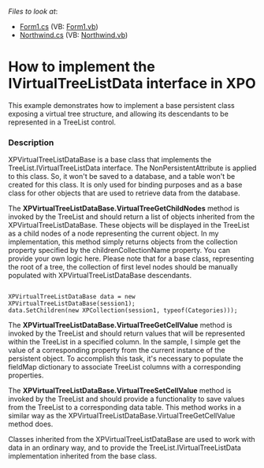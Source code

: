 <!-- default file list -->
*Files to look at*:

* [Form1.cs](./CS/Q212620/Form1.cs) (VB: [Form1.vb](./VB/Q212620/Form1.vb))
* [Northwind.cs](./CS/Q212620/Northwind.cs) (VB: [Northwind.vb](./VB/Q212620/Northwind.vb))
<!-- default file list end -->
# How to implement the IVirtualTreeListData interface in XPO


<p>This example demonstrates how to implement a base persistent class exposing a virtual tree structure, and allowing its descendants to be represented in a TreeList control.</p>


<h3>Description</h3>

<p>XPVirtualTreeListDataBase is a base class that implements the TreeList.IVirtualTreeListData interface. The NonPersistentAttribute is applied to this class. So, it won&#39;t be saved to a database, and a table won&#39;t be created for this class. It is only used for binding purposes and as a base class for other objects that are used to retrieve data from the database. </p><p>The <strong>XPVirtualTreeListDataBase.VirtualTreeGetChildNodes</strong> method is invoked by the TreeList and should return a list of objects inherited from the XPVirtualTreeListDataBase. These objects will be displayed in the TreeList as a child nodes of a node representing the current object. In my implementation, this method simply returns objects from the collection property specified by the childrenCollectionName property. You can provide your own logic here. Please  note that for a base class, representing the root of a tree, the collection of first level nodes should be manually populated with XPVirtualTreeListDataBase descendants.</p><code lang='cs'>
XPVirtualTreeListDataBase data = new XPVirtualTreeListDataBase(session1);
data.SetChildren(new XPCollection(session1, typeof(Categories)));
</code><p>The <strong>XPVirtualTreeListDataBase.VirtualTreeGetCellValue</strong> method is invoked by the TreeList and should return values that will be represented within the TreeList in a specified column. In the sample, I simple get the value of a corresponding property from the current instance of the persistent object. To accomplish this task, it&#39;s necessary to populate the fieldMap dictionary to associate TreeList columns with a corresponding properties. </p><p>The <strong>XPVirtualTreeListDataBase.VirtualTreeSetCellValue</strong> method is invoked by the TreeList and should provide a functionality to save values from the TreeList to a corresponding data table. This method works in a similar way as the XPVirtualTreeListDataBase.VirtualTreeGetCellValue method does. </p><p>Classes inherited from the  XPVirtualTreeListDataBase are used to work with data in an ordinary way, and to provide the TreeList.IVirtualTreeListData implementation inherited from the base class.</p>

<br/>


